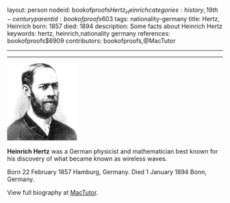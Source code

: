 layout: person
nodeid: bookofproofs$Hertz_Heinrich
categories: history,19th-century
parentid: bookofproofs$603
tags: nationality-germany
title: Hertz, Heinrich
born: 1857
died: 1894
description: Some facts about Heinrich Hertz
keywords: hertz, heinrich,nationality germany
references: bookofproofs$6909
contributors: bookofproofs,@MacTutor

---


---

![Hertz_Heinrich.jpg](https://github.com/bookofproofs/bookofproofs.github.io/blob/main/_sources/_assets/images/portraits/Hertz_Heinrich.jpg?raw=true)

**Heinrich Hertz** was a German physicist and mathematician best known for his discovery of what became known as wireless waves.

Born 22 February 1857 Hamburg, Germany. Died 1 January 1894 Bonn, Germany.


View full biography at [MacTutor](https://mathshistory.st-andrews.ac.uk/Biographies/Hertz_Heinrich/).